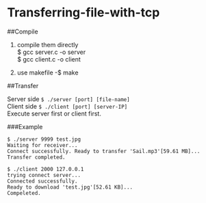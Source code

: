 # Transferring-file-with-tcp

##Compile
1. compile them directly  
    $ gcc server.c -o server  
    $ gcc client.c -o client

2. use makefile
    -$ make

##Transfer

Server side `$ ./server [port] [file-name]`  
Client side `$ ./client [port] [server-IP]`  
Execute server first or client first.  

###Example
```shell=
$ ./server 9999 test.jpg
Waiting for receiver...
Connect successfully. Ready to transfer 'Sail.mp3'[59.61 MB]...
Transfer completed.
```

```shell=
$ ./client 2000 127.0.0.1
trying connect server...
Connected successfully.
Ready to download 'test.jpg'[52.61 KB]...
Compeleted.
```
